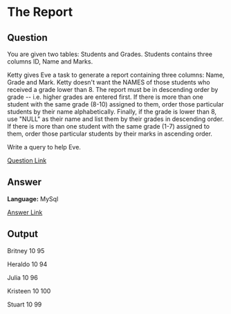 # The Report


## Question
You are given two tables: Students and Grades. Students contains three columns ID, Name and Marks.

Ketty gives Eve a task to generate a report containing three columns: Name, Grade and Mark. Ketty doesn't want the NAMES of those students who received a grade lower than 8. The report must be in descending order by grade -- i.e. higher grades are entered first. If there is more than one student with the same grade (8-10) assigned to them, order those particular students by their name alphabetically. Finally, if the grade is lower than 8, use "NULL" as their name and list them by their grades in descending order. If there is more than one student with the same grade (1-7) assigned to them, order those particular students by their marks in ascending order.

Write a query to help Eve.


 [Question Link](https://www.hackerrank.com/challenges/the-report/problem)

## Answer
**Language:** MySql

[Answer Link](https://github.com/ShravaniVoddula/SQL/blob/main/HackerRank/Medium/The%20Report/The%20Report.sql)

## Output
Britney 10 95 

Heraldo 10 94 

Julia 10 96 

Kristeen 10 100 

Stuart 10 99 
